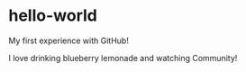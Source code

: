 # hello-world
My first experience with GitHub!

I love drinking blueberry lemonade and watching Community!
